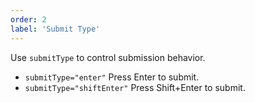 ```yaml
---
order: 2
label: 'Submit Type'
---
```


Use `submitType` to control submission behavior.

- `submitType="enter"` Press Enter to submit.
- `submitType="shiftEnter"` Press Shift+Enter to submit.
